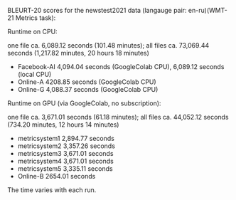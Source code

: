 BLEURT-20 scores for the newstest2021 data (langauge pair: en-ru)(WMT-21 Metrics task):

Runtime on CPU:

one file ca. 6,089.12 seconds (101.48 minutes); all files ca. 73,069.44 seconds (1,217.82 minutes, 20 hours 18 minutes)

- Facebook-AI 4,094.04 seconds (GoogleColab CPU), 6,089.12 seconds (local CPU)
- Online-A 4208.85 seconds (GoogleColab CPU)
- Online-G 4,088.37 seconds (GoogleColab CPU)

Runtime on GPU (via GoogleColab, no subscription):

one file ca. 3,671.01 seconds (61.18 minutes); all files ca. 44,052.12 seconds (734.20 minutes, 12 hours 14 minutes) 

- metricsystem1 2,894.77 seconds
- metricsystem2 3,357.26 seconds
- metricsystem3 3,671.01 seconds
- metricsystem4 3,671.01 seconds
- metricsystem5 3,335.11 seconds
- Online-B 2654.01 seconds

The time varies with each run.
